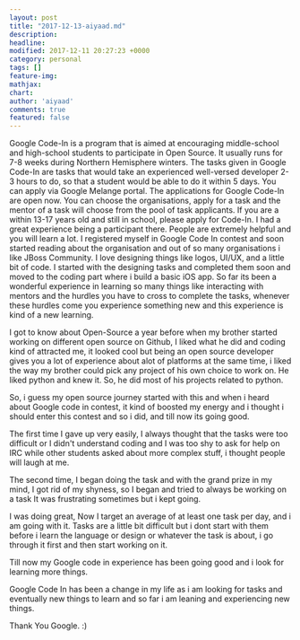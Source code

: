 ```yaml
---
layout: post
title: "2017-12-13-aiyaad.md"
description: 
headline: 
modified: 2017-12-11 20:27:23 +0000
category: personal
tags: []
feature-img: 
mathjax: 
chart: 
author: 'aiyaad'
comments: true
featured: false
---
```



Google Code-In is a program that is aimed at encouraging middle-school and high-school students to participate in Open Source. It usually runs for 7-8 weeks during Northern Hemisphere winters. The tasks given in Google Code-In are tasks that would take an experienced well-versed developer 2-3 hours to do, so that a student would be able to do it within 5 days. You can apply via Google Melange portal. The applications for Google Code-In are open now. You can choose the organisations, apply for a task and the mentor of a task will choose from the pool of task applicants. If you are a within 13-17 years old and still in school, please apply for Code-In. I had a great experience being a participant there. People are extremely helpful and you will learn a lot.
I registered myself in Google Code In contest and soon started reading about the organisation
and out of so many organisations i like JBoss Community. I love designing things like logos, UI/UX, and a little bit of code. I started with the designing tasks and completed them soon and moved to the coding part where i build a basic iOS app. So far its been a wonderful experience in learning so many things like interacting with mentors and the hurdles you have to cross to complete the tasks,
whenever these hurdles come you experience something new and this experience is kind of a new learning.

I got to know about Open-Source a year before when my brother started working on different open source on Github, I liked what he did and coding kind of attracted me, it looked cool but being an open source developer gives you a lot of experience about alot of platforms at the same time, i liked the way my brother could pick any project of his own choice to work on. He liked python and knew it. So, he did most of his projects related to python.

So, i guess my open source journey started with this and when i heard about Google code in contest, it kind of boosted my energy and i thought i should enter this contest and so i did, and till now its going good.

The first time I gave up very easily, I always thought that the tasks were too difficult or I didn't understand coding and I was too shy to ask for help on IRC while other students asked about more complex stuff, i thought people will laugh at me.

The second time, I began doing the task and with the grand prize in my mind, I got rid of my shyness, so I began and tried to always be working on a task It was frustrating sometimes but i kept going.

I was doing great, Now I target an average of at least one task per day, and i am going with it. Tasks are a little bit difficult but i dont start with them before i learn the language or design or whatever the task is about, i go through it first and then start working on it.

Till now my Google code in experience has been going good and i look for learning more things.

Google Code In has been a change in my life as i am looking for tasks and eventually new things to learn and so far i am leaning and experiencing new things.

Thank You Google. :)
